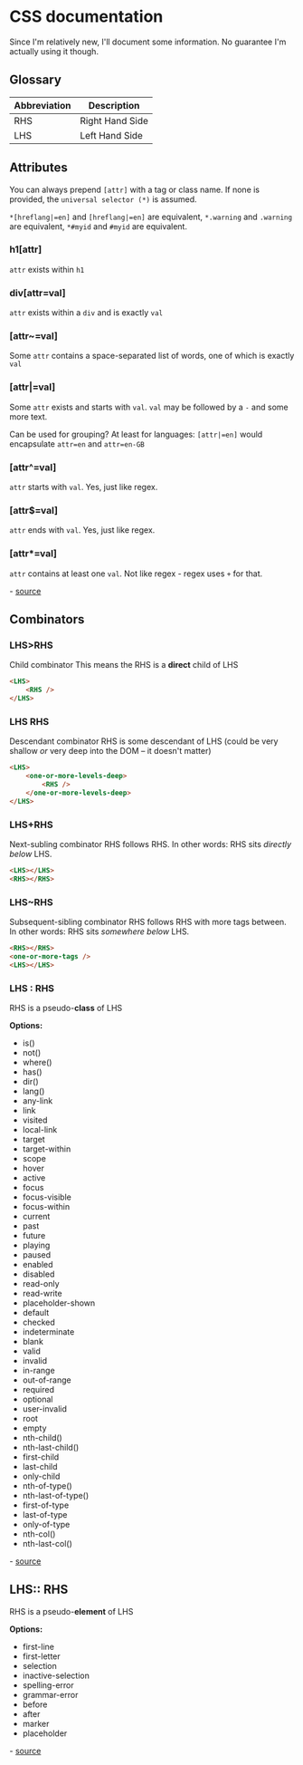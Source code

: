 # CSS documentation

Since I'm relatively new, I'll document some information. No guarantee I'm actually using it though.

## Glossary

| Abbreviation | Description     |
|--------------|-----------------|
| RHS          | Right Hand Side |
| LHS          | Left Hand Side  |

## Attributes

You can always prepend `[attr]` with a tag or class name. If none is provided, the `universal selector (*)` is assumed.

`*[hreflang|=en]` and `[hreflang|=en]` are equivalent,
`*.warning` and `.warning` are equivalent,
`*#myid` and `#myid` are equivalent.

### h1[attr]

`attr` exists within `h1`

### div[attr=val]

`attr` exists within a `div` and is exactly `val`

### [attr~=val]

Some `attr` contains a space-separated list of words, one of which is exactly `val`

### [attr|=val]

Some `attr` exists and starts with `val`. `val` may be followed by a `-` and some more text.

Can be used for grouping? At least for languages: `[attr|=en]` would encapsulate `attr=en` and `attr=en-GB`

### [attr^=val]

`attr` starts with `val`. Yes, just like regex.

### [attr$=val]

`attr` ends with `val`. Yes, just like regex.

### [attr*=val]

`attr` contains at least one `val`. Not like regex - regex uses `+` for that.

\- [source](https://www.w3.org/TR/selectors-4/#attribute-representation)

## Combinators

### LHS>RHS

Child combinator
This means the RHS is a **direct** child of LHS

``` HTML
<LHS>
    <RHS />
</LHS>
```

### LHS RHS

Descendant combinator
RHS is some descendant of LHS (could be very shallow *or* very deep into the DOM &ndash; it doesn't matter)

``` HTML
<LHS>
    <one-or-more-levels-deep>
        <RHS />
    </one-or-more-levels-deep>
</LHS>
```

### LHS+RHS

Next-subling combinator
RHS follows RHS. In other words: RHS sits *directly below* LHS.

``` HTML
<LHS></LHS>
<RHS></RHS>
```

### LHS~RHS

Subsequent-sibling combinator
RHS follows RHS with more tags between. In other words: RHS sits *somewhere below* LHS.

``` HTML
<RHS></RHS>
<one-or-more-tags />
<LHS></LHS>
```

### LHS : RHS

RHS is a pseudo-**class** of LHS

**Options:**

* is()
* not()
* where()
* has()
* dir()
* lang()
* any-link
* link
* visited
* local-link
* target
* target-within
* scope
* hover
* active
* focus
* focus-visible
* focus-within
* current
* past
* future
* playing
* paused
* enabled
* disabled
* read-only
* read-write
* placeholder-shown
* default
* checked
* indeterminate
* blank
* valid
* invalid
* in-range
* out-of-range
* required
* optional
* user-invalid
* root
* empty
* nth-child()
* nth-last-child()
* first-child
* last-child
* only-child
* nth-of-type()
* nth-last-of-type()
* first-of-type
* last-of-type
* only-of-type
* nth-col()
* nth-last-col()

\- [source](https://www.w3.org/TR/selectors-4/#combinators)

## LHS:: RHS

RHS is a pseudo-**element** of LHS

**Options:**

* first-line
* first-letter
* selection
* inactive-selection
* spelling-error
* grammar-error
* before
* after
* marker
* placeholder

\- [source](https://www.w3.org/TR/css-pseudo-4/)

